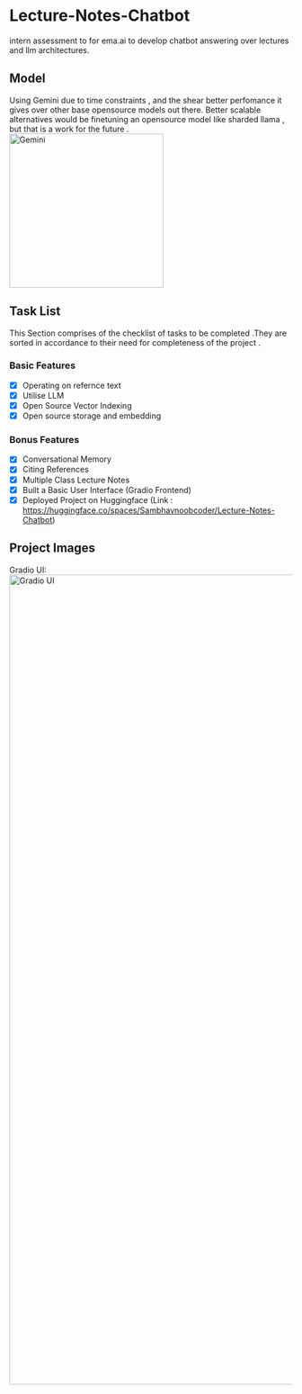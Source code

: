 # Lecture-Notes-Chatbot
intern assessment to for ema.ai to develop chatbot answering over lectures and llm architectures.
## Model
Using Gemini due to time constraints , and the shear better perfomance it gives over other base opensource models out there. Better scalable alternatives would be finetuning an opensource model like sharded llama , but that is a work for the future .  
<img width="274" alt="Gemini" src="https://github.com/sambhavnoobcoder/Lecture-Notes-Chatbot/assets/94298612/d5b9dab7-daf2-48e2-ac5b-ddc0b20321a6">
## Task List
This Section comprises of the checklist of tasks to be completed .They are sorted in accordance to their need for completeness of the project .
### Basic Features
- [x] Operating on refernce text
- [x] Utilise LLM
- [x] Open Source Vector Indexing
- [x] Open source storage and embedding
### Bonus Features 
- [x] Conversational Memory
- [x] Citing References
- [x] Multiple Class Lecture Notes
- [x] Built a Basic User Interface (Gradio Frontend)
- [x] Deployed Project on Huggingface (Link : <https://huggingface.co/spaces/Sambhavnoobcoder/Lecture-Notes-Chatbot>)
## Project Images
Gradio UI:
<img width="1440" alt="Gradio UI" src="https://github.com/sambhavnoobcoder/Lecture-Notes-Chatbot/assets/94298612/374bb6ad-2af7-4d90-a75d-d27c32722df2">
